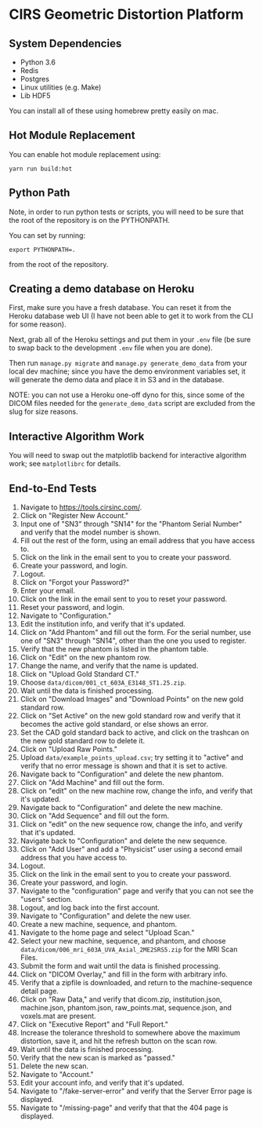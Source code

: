 # CIRS Geometric Distortion Platform

## System Dependencies

- Python 3.6
- Redis
- Postgres
- Linux utilities (e.g. Make)
- Lib HDF5

You can install all of these using homebrew pretty easily on mac.

## Hot Module Replacement

You can enable hot module replacement using:

    yarn run build:hot

## Python Path

Note, in order to run python tests or scripts, you will need to be sure that the root of the repository is on the PYTHONPATH.

You can set by running:

    export PYTHONPATH=.

from the root of the repository.

## Creating a demo database on Heroku

First, make sure you have a fresh database.  You can reset it from the Heroku database web UI (I have not been able to get it to work from the CLI for some reason).

Next, grab all of the Heroku settings and put them in your `.env` file (be sure to swap back to the development `.env` file when you are done).

Then run `manage.py migrate` and `manage.py generate_demo_data` from your local dev machine; since you have the demo environment variables set, it will generate the demo data and place it in S3 and in the database.

NOTE: you can not use a Heroku one-off dyno for this, since some of the DICOM files needed for the `generate_demo_data` script are excluded from the slug for size reasons.

## Interactive Algorithm Work

You will need to swap out the matplotlib backend for interactive algorithm
work; see `matplotlibrc` for details.

## End-to-End Tests

1. Navigate to https://tools.cirsinc.com/.
2. Click on "Register New Account."
3. Input one of "SN3" through "SN14" for the "Phantom Serial Number" and verify that the model number is shown.
4. Fill out the rest of the form, using an email address that you have access to.
5. Click on the link in the email sent to you to create your password.
6. Create your password, and login.
7. Logout.
8. Click on "Forgot your Password?"
9. Enter your email.
10. Click on the link in the email sent to you to reset your password.
11. Reset your password, and login.
12. Navigate to "Configuration."
13. Edit the institution info, and verify that it's updated.
14. Click on "Add Phantom" and fill out the form. For the serial number, use one of "SN3" through "SN14", other than the one you used to register.
15. Verify that the new phantom is listed in the phantom table.
16. Click on "Edit" on the new phantom row.
17. Change the name, and verify that the name is updated.
18. Click on "Upload Gold Standard CT."
19. Choose `data/dicom/001_ct_603A_E3148_ST1.25.zip`.
20. Wait until the data is finished processing.
21. Click on "Download Images" and "Download Points" on the new gold standard row.
22. Click on "Set Active" on the new gold standard row and verify that it becomes the active gold standard, or else shows an error.
23. Set the CAD gold standard back to active, and click on the trashcan on the new gold standard row to delete it.
24. Click on "Upload Raw Points."
25. Upload `data/example_points_upload.csv`; try setting it to "active" and verify that no error message is shown and that it is set to active.
26. Navigate back to "Configuration" and delete the new phantom.
27. Click on "Add Machine" and fill out the form.
28. Click on "edit" on the new machine row, change the info, and verify that it's updated.
29. Navigate back to "Configuration" and delete the new machine.
30. Click on "Add Sequence" and fill out the form.
31. Click on "edit" on the new sequence row, change the info, and verify that it's updated.
32. Navigate back to "Configuration" and delete the new sequence.
33. Click on "Add User" and add a "Physicist" user using a second email address that you have access to.
34. Logout.
35. Click on the link in the email sent to you to create your password.
36. Create your password, and login.
36. Navigate to the "configuration" page and verify that you can not see the "users" section.
37. Logout, and log back into the first account.
38. Navigate to "Configuration" and delete the new user.
39. Create a new machine, sequence, and phantom.
40. Navigate to the home page and select "Upload Scan."
41. Select your new machine, sequence, and phantom, and choose `data/dicom/006_mri_603A_UVA_Axial_2ME2SRS5.zip` for the MRI Scan Files.
42. Submit the form and wait until the data is finished processing.
43. Click on "DICOM Overlay," and fill in the form with arbitrary info.
44. Verify that a zipfile is downloaded, and return to the machine-sequence detail page.
45. Click on "Raw Data," and verify that dicom.zip, institution.json, machine.json, phantom.json, raw_points.mat, sequence.json, and voxels.mat are present.
46. Click on "Executive Report" and "Full Report."
47. Increase the tolerance threshold to somewhere above the maximum distortion, save it, and hit the refresh button on the scan row.
48. Wait until the data is finished processing.
49. Verify that the new scan is marked as "passed."
50. Delete the new scan.
51. Navigate to "Account."
52. Edit your account info, and verify that it's updated.
53. Navigate to "/fake-server-error" and verify that the Server Error page is displayed.
54. Navigate to "/missing-page" and verify that that the 404 page is displayed.
